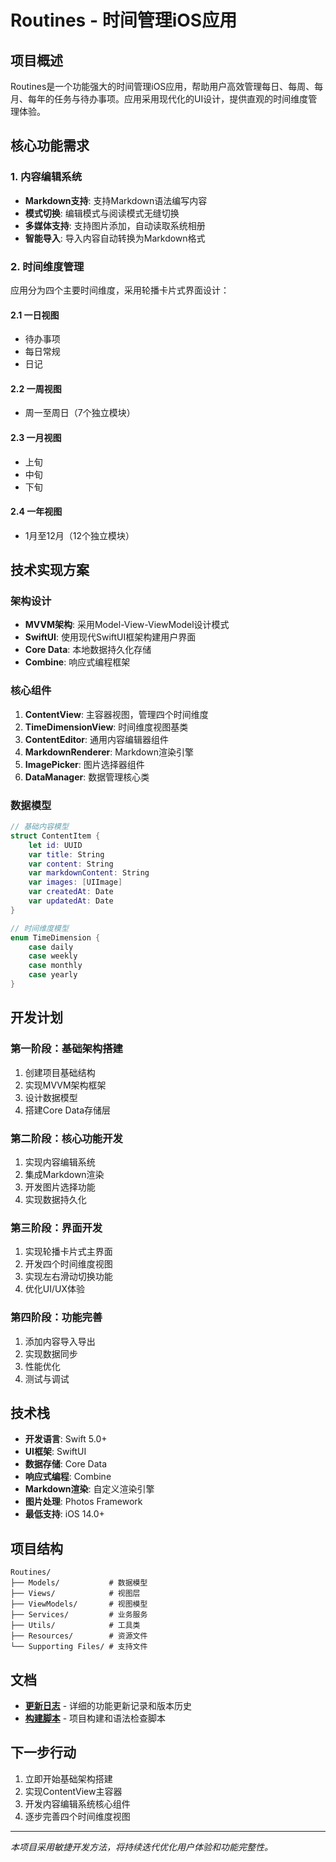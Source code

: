 # Routines - 时间管理iOS应用

## 项目概述

Routines是一个功能强大的时间管理iOS应用，帮助用户高效管理每日、每周、每月、每年的任务与待办事项。应用采用现代化的UI设计，提供直观的时间维度管理体验。

## 核心功能需求

### 1. 内容编辑系统
- **Markdown支持**: 支持Markdown语法编写内容
- **模式切换**: 编辑模式与阅读模式无缝切换
- **多媒体支持**: 支持图片添加，自动读取系统相册
- **智能导入**: 导入内容自动转换为Markdown格式

### 2. 时间维度管理
应用分为四个主要时间维度，采用轮播卡片式界面设计：

#### 2.1 一日视图
- 待办事项
- 每日常规
- 日记

#### 2.2 一周视图
- 周一至周日（7个独立模块）

#### 2.3 一月视图
- 上旬
- 中旬
- 下旬

#### 2.4 一年视图
- 1月至12月（12个独立模块）

## 技术实现方案

### 架构设计
- **MVVM架构**: 采用Model-View-ViewModel设计模式
- **SwiftUI**: 使用现代SwiftUI框架构建用户界面
- **Core Data**: 本地数据持久化存储
- **Combine**: 响应式编程框架

### 核心组件
1. **ContentView**: 主容器视图，管理四个时间维度
2. **TimeDimensionView**: 时间维度视图基类
3. **ContentEditor**: 通用内容编辑器组件
4. **MarkdownRenderer**: Markdown渲染引擎
5. **ImagePicker**: 图片选择器组件
6. **DataManager**: 数据管理核心类

### 数据模型
```swift
// 基础内容模型
struct ContentItem {
    let id: UUID
    var title: String
    var content: String
    var markdownContent: String
    var images: [UIImage]
    var createdAt: Date
    var updatedAt: Date
}

// 时间维度模型
enum TimeDimension {
    case daily
    case weekly
    case monthly
    case yearly
}
```

## 开发计划

### 第一阶段：基础架构搭建
1. 创建项目基础结构
2. 实现MVVM架构框架
3. 设计数据模型
4. 搭建Core Data存储层

### 第二阶段：核心功能开发
1. 实现内容编辑系统
2. 集成Markdown渲染
3. 开发图片选择功能
4. 实现数据持久化

### 第三阶段：界面开发
1. 实现轮播卡片式主界面
2. 开发四个时间维度视图
3. 实现左右滑动切换功能
4. 优化UI/UX体验

### 第四阶段：功能完善
1. 添加内容导入导出
2. 实现数据同步
3. 性能优化
4. 测试与调试

## 技术栈

- **开发语言**: Swift 5.0+
- **UI框架**: SwiftUI
- **数据存储**: Core Data
- **响应式编程**: Combine
- **Markdown渲染**: 自定义渲染引擎
- **图片处理**: Photos Framework
- **最低支持**: iOS 14.0+

## 项目结构

```
Routines/
├── Models/           # 数据模型
├── Views/            # 视图层
├── ViewModels/       # 视图模型
├── Services/         # 业务服务
├── Utils/            # 工具类
├── Resources/        # 资源文件
└── Supporting Files/ # 支持文件
```

## 文档

- **[更新日志](CHANGELOG.md)** - 详细的功能更新记录和版本历史
- **[构建脚本](build.sh)** - 项目构建和语法检查脚本

## 下一步行动

1. 立即开始基础架构搭建
2. 实现ContentView主容器
3. 开发内容编辑系统核心组件
4. 逐步完善四个时间维度视图

---

*本项目采用敏捷开发方法，将持续迭代优化用户体验和功能完整性。* 